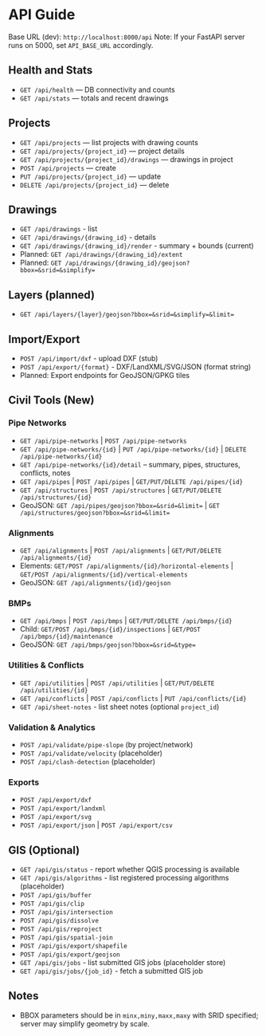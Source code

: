 # API Guide

Base URL (dev): `http://localhost:8000/api`
Note: If your FastAPI server runs on 5000, set `API_BASE_URL` accordingly.

## Health and Stats
- `GET /api/health` — DB connectivity and counts
- `GET /api/stats` — totals and recent drawings

## Projects
- `GET /api/projects` — list projects with drawing counts
- `GET /api/projects/{project_id}` — project details
- `GET /api/projects/{project_id}/drawings` — drawings in project
- `POST /api/projects` — create
- `PUT /api/projects/{project_id}` — update
- `DELETE /api/projects/{project_id}` — delete

## Drawings
- `GET /api/drawings` - list
- `GET /api/drawings/{drawing_id}` - details
- `GET /api/drawings/{drawing_id}/render` - summary + bounds (current)
- Planned: `GET /api/drawings/{drawing_id}/extent`
- Planned: `GET /api/drawings/{drawing_id}/geojson?bbox=&srid=&simplify=`

## Layers (planned)
- `GET /api/layers/{layer}/geojson?bbox=&srid=&simplify=&limit=`

## Import/Export
- `POST /api/import/dxf` - upload DXF (stub)
- `POST /api/export/{format}` - DXF/LandXML/SVG/JSON (format string)
- Planned: Export endpoints for GeoJSON/GPKG tiles

## Civil Tools (New)

### Pipe Networks
- `GET /api/pipe-networks` | `POST /api/pipe-networks`
- `GET /api/pipe-networks/{id}` | `PUT /api/pipe-networks/{id}` | `DELETE /api/pipe-networks/{id}`
- `GET /api/pipe-networks/{id}/detail` – summary, pipes, structures, conflicts, notes
- `GET /api/pipes` | `POST /api/pipes` | `GET/PUT/DELETE /api/pipes/{id}`
- `GET /api/structures` | `POST /api/structures` | `GET/PUT/DELETE /api/structures/{id}`
- GeoJSON: `GET /api/pipes/geojson?bbox=&srid=&limit=` | `GET /api/structures/geojson?bbox=&srid=&limit=`

### Alignments
- `GET /api/alignments` | `POST /api/alignments` | `GET/PUT/DELETE /api/alignments/{id}`
- Elements: `GET/POST /api/alignments/{id}/horizontal-elements` | `GET/POST /api/alignments/{id}/vertical-elements`
- GeoJSON: `GET /api/alignments/{id}/geojson`

### BMPs
- `GET /api/bmps` | `POST /api/bmps` | `GET/PUT/DELETE /api/bmps/{id}`
- Child: `GET/POST /api/bmps/{id}/inspections` | `GET/POST /api/bmps/{id}/maintenance`
- GeoJSON: `GET /api/bmps/geojson?bbox=&srid=&type=`

### Utilities & Conflicts
- `GET /api/utilities` | `POST /api/utilities` | `GET/PUT/DELETE /api/utilities/{id}`
- `GET /api/conflicts` | `POST /api/conflicts` | `PUT /api/conflicts/{id}`
- `GET /api/sheet-notes` - list sheet notes (optional `project_id`)

### Validation & Analytics
- `POST /api/validate/pipe-slope` (by project/network)
- `POST /api/validate/velocity` (placeholder)
- `POST /api/clash-detection` (placeholder)

### Exports
- `POST /api/export/dxf`
- `POST /api/export/landxml`
- `POST /api/export/svg`
- `POST /api/export/json` | `POST /api/export/csv`

## GIS (Optional)
- `GET /api/gis/status` - report whether QGIS processing is available
- `GET /api/gis/algorithms` - list registered processing algorithms (placeholder)
- `POST /api/gis/buffer`
- `POST /api/gis/clip`
- `POST /api/gis/intersection`
- `POST /api/gis/dissolve`
- `POST /api/gis/reproject`
- `POST /api/gis/spatial-join`
- `POST /api/gis/export/shapefile`
- `POST /api/gis/export/geojson`
- `GET /api/gis/jobs` - list submitted GIS jobs (placeholder store)
- `GET /api/gis/jobs/{job_id}` - fetch a submitted GIS job

## Notes
- BBOX parameters should be in `minx,miny,maxx,maxy` with SRID specified; server may simplify geometry by scale.


